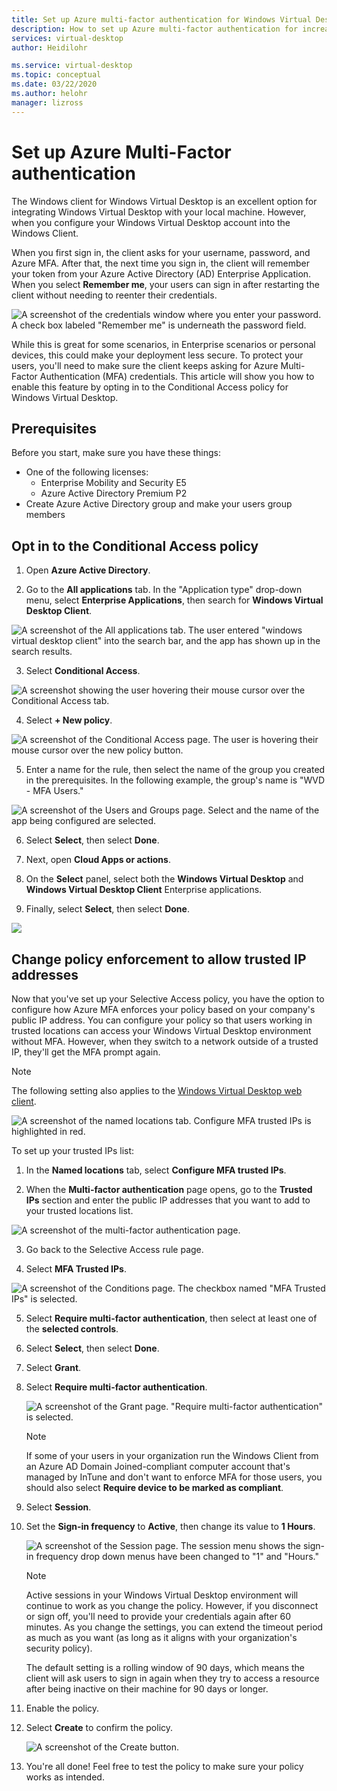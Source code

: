 ```yaml
---
title: Set up Azure multi-factor authentication for Windows Virtual Desktop - Azure
description: How to set up Azure multi-factor authentication for increased security in Windows Virtual Desktop.
services: virtual-desktop
author: Heidilohr

ms.service: virtual-desktop
ms.topic: conceptual
ms.date: 03/22/2020
ms.author: helohr
manager: lizross
---
```


# Set up Azure Multi-Factor authentication

The Windows client for Windows Virtual Desktop is an excellent option for integrating Windows Virtual Desktop with your local machine. However, when you configure your Windows Virtual Desktop account into the Windows Client.

When you first sign in, the client asks for your username, password, and Azure MFA. After that, the next time you sign in, the client will remember your token from your Azure Active Directory (AD) Enterprise Application. When you select **Remember me**, your users can sign in after restarting the client without needing to reenter their credentials.

![A screenshot of the credentials window where you enter your password. A check box labeled "Remember me" is underneath the password field.](media/credentials-window.png)

While this is great for some scenarios, in Enterprise scenarios or personal devices, this could make your deployment less secure. To protect your users, you'll need to make sure the client keeps asking for Azure Multi-Factor Authentication (MFA) credentials. This article will show you how to enable this feature by opting in to the Conditional Access policy for Windows Virtual Desktop.

## Prerequisites

Before you start, make sure you have these things:

- One of the following licenses:
  - Enterprise Mobility and Security E5
  - Azure Active Directory Premium P2
- Create Azure Active Directory group and make your users group members

## Opt in to the Conditional Access policy

1. Open **Azure Active Directory**.

2. Go to the **All applications** tab. In the "Application type" drop-down menu, select **Enterprise Applications**, then search for **Windows Virtual Desktop Client**.

![A screenshot of the All applications tab. The user entered "windows virtual desktop client" into the search bar, and the app has shown up in the search results.](media/all-applications-search.png)

3. Select **Conditional Access**.

![A screenshot showing the user hovering their mouse cursor over the Conditional Access tab.](media/conditional-access-location.png)

4. Select **+ New policy**.

![A screenshot of the Conditional Access page. The user is hovering their mouse cursor over the new policy button.](media/new-policy-button.png)

5. Enter a name for the rule, then select the name of the group you created in the prerequisites. In the following example, the group's name is "WVD - MFA Users."

![A screenshot of the Users and Groups page. Select and the name of the app being configured are selected.](media/users-and-groups-selection.png)

6. Select **Select**, then select **Done**.

7. Next, open **Cloud Apps or actions**.

8. On the **Select** panel, select both the **Windows Virtual Desktop** and **Windows Virtual Desktop Client** Enterprise applications.

9. Finally, select **Select**, then select **Done**.

![](media/4d310d3500156228aedeaab7c58d0862.png)

## Change policy enforcement to allow trusted IP addresses

Now that you've set up your Selective Access policy, you have the option to configure how Azure MFA enforces your policy based on your company's public IP address. You can configure your policy so that users working in trusted locations can access your Windows Virtual Desktop environment without MFA. However, when they switch to a network outside of a trusted IP, they'll get the MFA prompt again.

>[!NOTE]
>The following setting also applies to the [Windows Virtual Desktop web client](https://rdweb.wvd.microsoft.com/webclient/index.html).

![A screenshot of the named locations tab. Configure MFA trusted IPs is highlighted in red.](media/configure-mfa-trusted-ips.png)

To set up your trusted IPs list:

1. In the **Named locations** tab, select **Configure MFA trusted IPs**.
   
2. When the **Multi-factor authentication** page opens, go to the **Trusted IPs** section and enter the public IP addresses that you want to add to your trusted locations list.

![A screenshot of the multi-factor authentication page.](media/mfa-page.png)

3. Go back to the Selective Access rule page.

4. Select **MFA Trusted IPs**.

![A screenshot of the Conditions page. The checkbox named "MFA Trusted IPs" is selected.](media/mfa-trusted-ips.png)

5. Select **Require multi-factor authentication**, then select at least one of the **selected controls**.

6. Select **Select**, then select **Done**.

7. Select **Grant**.

8. Select **Require multi-factor authentication**.
   
   ![A screenshot of the Grant page. "Require multi-factor authentication" is selected.](media/grant-page.png)

    >[!NOTE]
    >If some of your users in your organization run the Windows Client from an Azure AD Domain Joined-compliant computer account that's managed by InTune and don't want to enforce MFA for those users, you should also select **Require device to be marked as compliant**.

9. Select **Session**.

10. Set the **Sign-in frequency** to **Active**, then change its value to **1 Hours**.

    ![A screenshot of the Session page. The session menu shows the sign-in frequency drop down menus have been changed to "1" and "Hours."](media/sign-in-frequency.png)
   
    >[!NOTE]
    >Active sessions in your Windows Virtual Desktop environment will continue to work as you change the policy. However, if you disconnect or sign off, you'll need to provide your credentials again after 60 minutes. As you change the settings, you can extend the timeout period as much as you want (as long as it aligns with your organization's security policy).
    >
    >The default setting is a rolling window of 90 days, which means the client will ask users to sign in again when they try to access a resource after being inactive on their machine for 90 days or longer.

11. Enable the policy.

12. Select **Create** to confirm the policy.

    ![A screenshot of the Create button.](media/create-button.png)

13. You're all done! Feel free to test the policy to make sure your policy works as intended.
